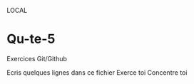 LOCAL


# Qu-te-5
Exercices Git/Github

Ecris quelques lignes dans ce fichier
Exerce toi 
Concentre toi 